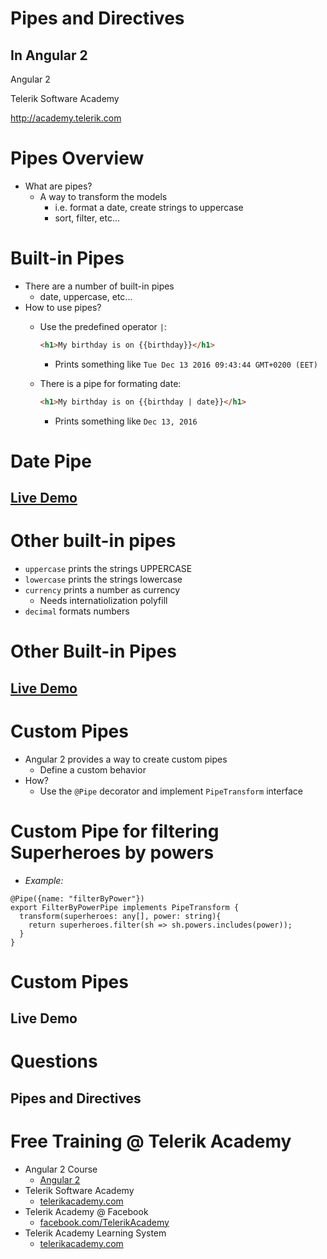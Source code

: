 <!-- section start -->

<!-- attr: {id: 'title', class: 'slide-title', hasScriptWrapper: true} -->

# Pipes and Directives
##  In Angular 2

<div class="signature">
    <p class="signature-course">Angular 2</p>
    <p class="signature-initiative">Telerik Software Academy</p>
    <a href="http://academy.telerik.com" class="signature-link">http://academy.telerik.com</a>
</div>

<!-- section start -->

# Pipes Overview

- What are pipes?
  - A way to transform the models
    - i.e. format a date, create strings to uppercase
    - sort, filter, etc...


#   Built-in Pipes

- There are a number of built-in pipes
  - date, uppercase, etc...
- How to use pipes?
  - Use the predefined operator `|`:

    ```html
    <h1>My birthday is on {{birthday}}</h1>
    ```

    - Prints something like `Tue Dec 13 2016 09:43:44 GMT+0200 (EET)`
  - There is a pipe for formating date:

    ```html
    <h1>My birthday is on {{birthday | date}}</h1>
    ```
    - Prints something like `Dec 13, 2016`

#   Date Pipe
##  [Live Demo](http://)

# Other built-in pipes

- `uppercase` prints the strings UPPERCASE
- `lowercase` prints the strings lowercase
- `currency` prints a number as currency
  - Needs internatiolization polyfill
- `decimal` formats numbers

#   Other Built-in Pipes
##  [Live Demo](http://)

<!-- section start -->

# Custom Pipes

- Angular 2 provides a way to create custom pipes
  - Define a custom behavior
- How?
  - Use the `@Pipe` decorator and implement `PipeTransform` interface

# Custom Pipe for filtering Superheroes by powers

- _Example:_

```
@Pipe({name: "filterByPower"})
export FilterByPowerPipe implements PipeTransform {
  transform(superheroes: any[], power: string){
    return superheroes.filter(sh => sh.powers.includes(power));
  }
}
```

# Custom Pipes
##  Live Demo

<!-- <img class="slide-image" showInPresentation="true"  src="imgs/angular.png" style="height:40%; left:75%; top:50%; border-radius: 10px;" /> -->

# Questions
##  Pipes and Directives
<!-- <img class="slide-image" showInPresentation="true"  src="imgs/questions.jpg" style="height:40%; left:30%; top:30 border-radius: 10px;" /> -->

<!-- attr: { showInPresentation: true, hasScriptWrapper: true} -->
# Free Training @ Telerik Academy

- Angular 2 Course
  - [Angular 2](http://academy.telerik.com/student-courses/web-design-and-ui/spa-applications-with-angular2/about)
- Telerik Software Academy
  - [telerikacademy.com](https://telerikacademy.com)
- Telerik Academy @ Facebook
  - [facebook.com/TelerikAcademy](https://facebook.com/TelerikAcademy)
- Telerik Academy Learning System
  - [telerikacademy.com](https://telerikacademy.com)
